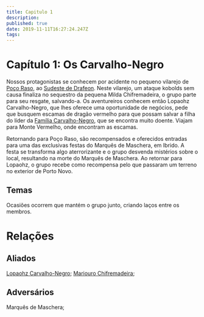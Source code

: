 ```yaml
---
title: Capitulo 1
description: 
published: true
date: 2019-11-11T16:27:24.247Z
tags: 
---
```


<!-- SUBTITLE: Os Carvalho Negro -->

# Capítulo 1: Os Carvalho-Negro

Nossos protagonistas se conhecem por acidente no pequeno vilarejo de [Poço Raso](http://localhost/lugares/plano-material/drafeon/sudeste-de-drafeon/poco-raso-vilarejo#poco-raso), ao [Sudeste de Drafeon](http://localhost/lugares/plano-material/drafeon/sudeste-de-drafeon#sudeste-de-drafeon). Neste vilarejo, um ataque kobolds sem causa finaliza no sequestro da pequena Milda Chifremadeira, o grupo parte para seu resgate, salvando-a.   Os aventureiros conhecem então Lopaohz Carvalho-Negro, que lhes oferece uma oportunidade de negócios, pede que busquem escamas de dragão vermelho para que possam salvar a filha do líder da [Família Carvalho-Negro](http://localhost/faccoes/faccoes-familiares/familia-carvalho-negro#familia-carvalho-negro), que se encontra muito doente. Viajam para Monte Vermelho, onde encontram as escamas. 

Retornando para Poço Raso, são recompensados e oferecidos entradas para uma das exclusivas festas do Marquês de Maschera, em Ibrido. A festa se transforma algo aterrorizante e o grupo desvenda mistérios sobre o local, resultando na morte do Marquês de Maschera. Ao retornar para Lopaohz, o grupo recebe como recompensa pelo que passaram um terreno no exterior de Porto Novo.

## Temas
Ocasiões ocorrem que mantém o grupo junto, criando laços entre os membros.

# Relações

## Aliados
[Lopaohz Carvalho-Negro](http://localhost/individuos/lopaohz-carvalho-negro#lopaohz-carvalho-negro); [Mariouro Chifremadeira](http://localhost/individuos/mariouro-chifremadeira#mariouro-chifremadeira);

## Adversários
Marquês de Maschera;